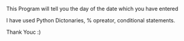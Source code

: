 <p>This Program will tell you the day of the date which you have entered</p>
<p>I have used Python Dictonaries, % opreator, conditional statements.</p>
<p>Thank Youc :)</p>
